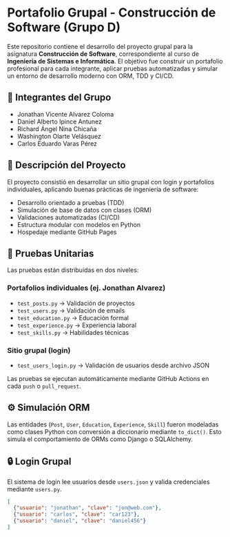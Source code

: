 # Portafolio Grupal - Construcción de Software (Grupo D)

Este repositorio contiene el desarrollo del proyecto grupal para la asignatura **Construcción de Software**, correspondiente al curso de **Ingeniería de Sistemas e Informática**. El objetivo fue construir un portafolio profesional para cada integrante, aplicar pruebas automatizadas y simular un entorno de desarrollo moderno con ORM, TDD y CI/CD.

## 👥 Integrantes del Grupo

- Jonathan Vicente Alvarez Coloma  
- Daniel Alberto Ipince Antunez  
- Richard Ángel Nina Chicaña  
- Washington Olarte Velásquez  
- Carlos Eduardo Varas Pérez  

## 🚀 Descripción del Proyecto

El proyecto consistió en desarrollar un sitio grupal con login y portafolios individuales, aplicando buenas prácticas de ingeniería de software:

- Desarrollo orientado a pruebas (TDD)
- Simulación de base de datos con clases (ORM)
- Validaciones automatizadas (CI/CD)
- Estructura modular con modelos en Python
- Hospedaje mediante GitHub Pages

## 🧪 Pruebas Unitarias

Las pruebas están distribuidas en dos niveles:

### Portafolios individuales (ej. Jonathan Alvarez)

- `test_posts.py` → Validación de proyectos
- `test_users.py` → Validación de emails
- `test_education.py` → Educación formal
- `test_experience.py` → Experiencia laboral
- `test_skills.py` → Habilidades técnicas

### Sitio grupal (login)

- `test_users_login.py` → Validación de usuarios desde archivo JSON

Las pruebas se ejecutan automáticamente mediante GitHub Actions en cada `push` o `pull_request`.

## ⚙️ Simulación ORM

Las entidades (`Post`, `User`, `Education`, `Experience`, `Skill`) fueron modeladas como clases Python con conversión a diccionario mediante `to_dict()`. Esto simula el comportamiento de ORMs como Django o SQLAlchemy.

## 🔒 Login Grupal

El sistema de login lee usuarios desde `users.json` y valida credenciales mediante `users.py`.

```json
[
  {"usuario": "jonathan", "clave": "jon@web.com"},
  {"usuario": "carlos", "clave": "car123"},
  {"usuario": "daniel", "clave": "daniel456"}
]
